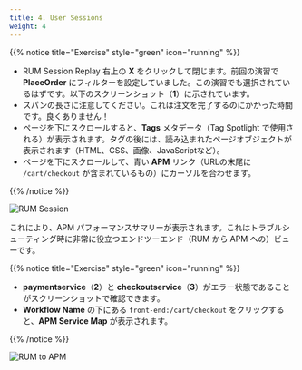 ```yaml
---
title: 4. User Sessions
weight: 4
---
```

{{% notice title="Exercise" style="green" icon="running" %}}

* RUM Session Replay 右上の **X** をクリックして閉じます。前回の演習で **PlaceOrder** にフィルターを設定していました。この演習でも選択されているはずです。以下のスクリーンショット（**1**）に示されています。
* スパンの長さに注意してください。これは注文を完了するのにかかった時間です。良くありません！
* ページを下にスクロールすると、**Tags** メタデータ（Tag Spotlight で使用される）が表示されます。タグの後には、読み込まれたページオブジェクトが表示されます（HTML、CSS、画像、JavaScriptなど）。
* ページを下にスクロールして、青い **APM** リンク（URLの末尾に `/cart/checkout` が含まれているもの）にカーソルを合わせます。

{{% /notice %}}

![RUM Session](../images/rum-waterfall.png)

これにより、APM パフォーマンスサマリーが表示されます。これはトラブルシューティング時に非常に役立つエンドツーエンド（RUM から APM への）ビューです。

{{% notice title="Exercise" style="green" icon="running" %}}

* **paymentservice**（**2**）と **checkoutservice**（**3**）がエラー状態であることがスクリーンショットで確認できます。
* **Workflow Name** の下にある `front-end:/cart/checkout` をクリックすると、**APM Service Map** が表示されます。

{{% /notice %}}

![RUM to APM](../images/rum-to-apm.png)
